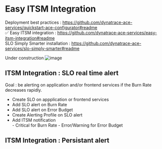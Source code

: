 # Easy ITSM Integration 

Deployment best practices : https://github.com/dynatrace-ace-services/quickstart-ace-configurator#readme  
✅ Easy ITSM integration : https://github.com/dynatrace-ace-services/easy-itsm-integration#readme  
SLO Simply Smarter installation : https://github.com/dynatrace-ace-services/slo-simply-smarter#readme  

Under construction 
![image](https://user-images.githubusercontent.com/40337213/216463063-f68679d0-6b87-4efb-9f26-9107795de7dd.png)

## ITSM Integration : SLO real time alert 

Goal : be alerting on application and/or frontend services if the Burn Rate decreases rapidly.  

- Create SLO on appplication or frontend services
- Add SLO alert on Burn Rate
- Add SLO alert on Error Budget
- Create Alerting Profile on SLO alert
- Add ITSM notification  
      - Critical for Burn Rate
      - Error/Warning for Error Budget 

## ITSM Integration : Persistant alert







